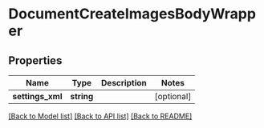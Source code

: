 # DocumentCreateImagesBodyWrapper

## Properties
Name | Type | Description | Notes
------------ | ------------- | ------------- | -------------
**settings_xml** | **string** |  | [optional] 

[[Back to Model list]](../README.md#documentation-for-models) [[Back to API list]](../README.md#documentation-for-api-endpoints) [[Back to README]](../README.md)


